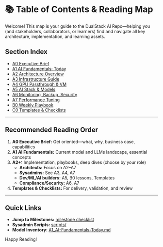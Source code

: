 # 📚 Table of Contents & Reading Map

Welcome! This map is your guide to the DualStack AI Repo—helping you (and stakeholders, collaborators, or learners) find and navigate all key architecture, implementation, and learning assets.

## Section Index

- [A0 Executive Brief](A0_Executive-Brief.md)  
- [A1 AI Fundamentals: Today](A1_AI-Fundamentals-Today.md)  
- [A2 Architecture Overview](A2_Architecture-Overview.md)  
- [A3 Infrastructure Guide](docs/host-setup.md)  
- [A4 GPU Passthrough & VM](docs/gpu-passthrough.md)  
- [A5 AI Stack & Models](docs/ai-stack.md)  
- [A6 Monitoring, Backup, Security](docs/milestone-checklist.md)  
- [A7 Performance Tuning](docs/perf-tuning.md)  
- [B0 Weekly Playbook](lessons/)  
- [C0 Templates & Checklists](50_Templates-Checklists/)  

---

## Recommended Reading Order

1. **A0 Executive Brief:** Get oriented—what, why, business case, capabilities
2. **A1 AI Fundamentals:** Current model and LLMs landscape, essential concepts
3. **A2+:** Implementation, playbooks, deep dives (choose by your role)
    - **Architects:** Focus on A2–A7  
    - **Sysadmins:** See A3, A4, A7  
    - **Dev/ML/AI builders:** A5, B0 lessons, Templates
    - **Compliance/Security:** A6, A7
4. **Templates & Checklists:** For delivery, validation, and review

---

## Quick Links

- **Jump to Milestones:** [milestone checklist](/Planner/checklist.md)
- **Sysadmin Scripts:** [scripts/](scripts/)
- **Model Inventory:** [A1_AI-Fundamentals-Today.md](A1_AI-Fundamentals-Today.md#model-inventory)

Happy Reading!  
